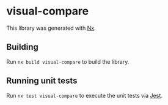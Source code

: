 # visual-compare

This library was generated with [Nx](https://nx.dev).

## Building

Run `nx build visual-compare` to build the library.

## Running unit tests

Run `nx test visual-compare` to execute the unit tests via [Jest](https://jestjs.io).
